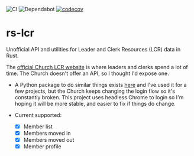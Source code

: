 ![CI](https://github.com/ephraimkunz/rs-lcr/workflows/CI/badge.svg?branch=master)
![Dependabot](https://flat.badgen.net/dependabot/ephraimkunz/rs-lcr?icon=dependabot)
[![codecov](https://codecov.io/gh/ephraimkunz/rs-lcr/branch/master/graph/badge.svg?token=DRXPYPQIP6)](undefined)
# rs-lcr

Unofficial API and utilities for Leader and Clerk Resources (LCR) data in Rust. 

The [official Church LCR website](https://lcr.churchofjesuschrist.org) is where leaders and clerks spend a lot of time. The Church doesn't offer an API, so I thought I'd expose one. 
* A Python package to do similar things exists [here](https://github.com/philipbl/LCR-API) and I've used it for a few projects, but the Church keeps changing the login flow so it's constantly broken. This project uses headless Chrome to login so I'm hoping it will be more stable, and easier to fix if things do change.

* Current supported:
  - [x] Member list
  - [x] Members moved in
  - [x] Members moved out
  - [x] Member profile
